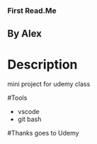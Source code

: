 ### First Read.Me

## By Alex

# Description
mini project for udemy class

#Tools
* vscode
* git bash

#Thanks goes to
Udemy

